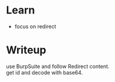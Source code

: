 # Learn
- focus on redirect

# Writeup
use BurpSuite and follow Redirect content.  
get id and decode with base64.